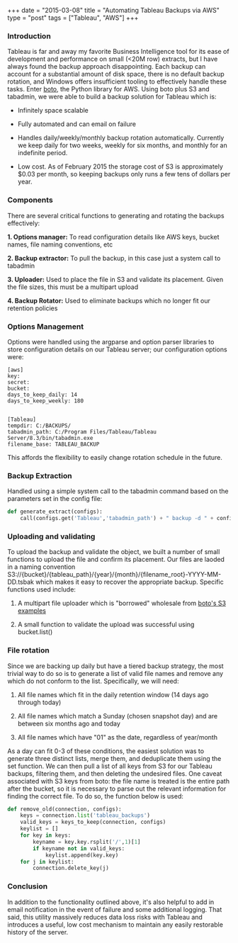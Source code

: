 +++
date = "2015-03-08"
title = "Automating Tableau Backups via AWS"
type = "post"
tags = ["Tableau", "AWS"]
+++
### Introduction
Tableau is far and away my favorite Business Intelligence tool for its ease of development and performance on small (<20M row) extracts, but I have always found the backup approach disappointing. Each backup can account for a substantial amount of disk space, there is no default backup rotation, and Windows offers insufficient tooling to effectively handle these tasks. Enter [boto](https://boto.readthedocs.org/en/latest/), the Python library for AWS. Using boto plus S3 and tabadmin, we were able to build a backup solution for Tableau which is:

* Infinitely space scalable

* Fully automated and can email on failure

* Handles daily/weekly/monthly backup rotation automatically. Currently we keep daily for two weeks, weekly for six months, and monthly for an indefinite period.

* Low cost. As of February 2015 the storage cost of S3 is approximately $0.03 per month, so keeping backups only runs a few tens of dollars per year.


### Components
There are several critical functions to generating and rotating the backups effectively:

**1. Options manager:** To read configuration details like AWS keys, bucket names, file naming conventions, etc 

**2. Backup extractor:** To pull the backup, in this case just a system call to tabadmin 

**3. Uploader:** Used to place the file in S3 and validate its placement. Given the file sizes, this must be a multipart upload

**4. Backup Rotator:** Used to eliminate backups which no longer fit our retention policies


### Options Management
Options were handled using the argparse and option parser libraries to store configuration details on our Tableau server; our configuration options were:

```
[aws]
key: 
secret: 
bucket: 
days_to_keep_daily: 14
days_to_keep_weekly: 180


[Tableau] 
tempdir: C:/BACKUPS/
tabadmin_path: C:/Program Files/Tableau/Tableau Server/8.3/bin/tabadmin.exe
filename_base: TABLEAU_BACKUP
```

This affords the flexibility to easily change rotation schedule in the future.


### Backup Extraction
Handled using a simple system call to the tabadmin command based on the parameters set in the config file:

```python
def generate_extract(configs):
	call(configs.get('Tableau','tabadmin_path') + " backup -d " + configs.get('Tableau','tempdir') + configs.get('Tableau','filename_base'))
```

### Uploading and validating
To upload the backup and validate the object, we built a number of small functions to upload the file and confirm its placement. Our files are laoded in a naming convention S3://{bucket}/{tableau_path}/{year}/{month}/{filename_root}-YYYY-MM-DD.tsbak which makes it easy to recover the appropriate backup. Specific functions used include:

1. A multipart file uploader which is "borrowed" wholesale from [boto's S3 examples](http://boto.readthedocs.org/en/latest/s3_tut.html#storing-large-data)

2. A small function to validate the upload was successful using bucket.list()


### File rotation
Since we are backing up daily but have a tiered backup strategy, the most trivial way to do so is to generate a list of valid file names and remove any which do not conform to the list. Specifically, we will need:

1. All file names which fit in the daily retention window (14 days ago through today)

2. All file names which match a Sunday (chosen snapshot day) and are between six months ago and today 

3. All file names which have "01" as the date, regardless of year/month 

As a day can fit 0-3 of these conditions, the easiest solution was to generate three distinct lists, merge them, and deduplicate them using the set function. We can then pull a list of all keys from S3 for our Tableau backups, filtering them, and then deleting the undesired files. One caveat associated with S3 keys from boto: the file name is treated is the entire path after the bucket, so it is necessary to parse out the relevant information for finding the correct file. To do so, the function below is used:

```python
def remove_old(connection, configs):
	keys = connection.list('tableau_backups')
	valid_keys = keys_to_keep(connection, configs)
	keylist = []
	for key in keys:
		keyname = key.key.rsplit('/',1)[1]
		if keyname not in valid_keys:
			keylist.append(key.key)
	for j in keylist:
		connection.delete_key(j)
```

### Conclusion
In addition to the functionality outlined above, it's also helpful to add in email notification in the event of failure and some additional logging. That said, this utility massively reduces data loss risks with Tableau and introduces a useful, low cost mechanism to maintain any easily restorable history of the server.